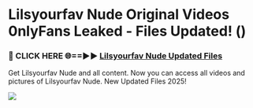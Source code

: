 # Lilsyourfav Nude Original Videos 0nlyFans Leaked - Files Updated! ()

<h3>🔴 CLICK HERE 🌐==►► <a href="https://tinyurl.com/2p9ay9w9" rel="nofollow">Lilsyourfav Nude Updated Files</a></h3>

Get Lilsyourfav Nude and all content. Now you can access all videos and pictures of Lilsyourfav Nude. New Updated Files 2025!

[![](https://i.imgur.com/KQgVmj3.gif)](https://tinyurl.com/2p9ay9w9)
